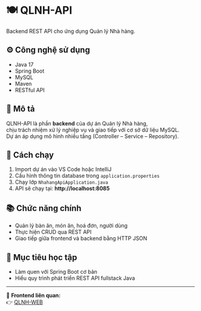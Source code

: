 # 🍽️ QLNH-API
Backend REST API cho ứng dụng Quản lý Nhà hàng.

## ⚙️ Công nghệ sử dụng
- Java 17
- Spring Boot
- MySQL
- Maven
- RESTful API

## 🚀 Mô tả
QLNH-API là phần **backend** của dự án Quản lý Nhà hàng,  
chịu trách nhiệm xử lý nghiệp vụ và giao tiếp với cơ sở dữ liệu MySQL.  
Dự án áp dụng mô hình nhiều tầng (Controller – Service – Repository).

## 🔧 Cách chạy
1. Import dự án vào VS Code hoặc IntelliJ  
2. Cấu hình thông tin database trong `application.properties`  
3. Chạy lớp `NhahangApiApplication.java`  
4. API sẽ chạy tại: **http://localhost:8085**

## 📚 Chức năng chính
- Quản lý bàn ăn, món ăn, hoá đơn, người dùng  
- Thực hiện CRUD qua REST API  
- Giao tiếp giữa frontend và backend bằng HTTP JSON

## 🧠 Mục tiêu học tập
- Làm quen với Spring Boot cơ bản  
- Hiểu quy trình phát triển REST API fullstack Java  

---

🧩 **Frontend liên quan:**  
👉 [QLNH-WEB](https://github.com/Theanh09052004/QLNH-WEB)
